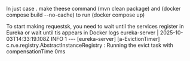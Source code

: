In just case . make theese command (mvn clean package) and (docker compose build --no-cache) to run (docker compose up)
  
To start making requestsk, you need to wait until the services register in Eureka or wait until tis appears in Docker logs
eureka-server    | 2025-10-03T14:33:19.108Z  INFO 1 --- [eureka-server] [a-EvictionTimer] c.n.e.registry.AbstractInstanceRegistry  : Running the evict task with compensationTime 0ms
